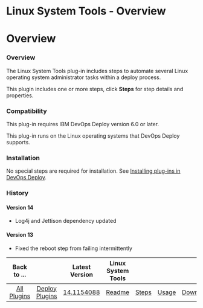 
Linux System Tools - Overview
=============================

# Overview


### Overview



The Linux System Tools plug-in includes steps to automate several Linux operating system administrator tasks within a deploy process.

This plugin includes one or more steps, click **Steps** for step details and properties.

### Compatibility

This plug-in requires IBM DevOps Deploy version 6.0 or later.

This plug-in runs on the Linux operating systems that DevOps Deploy supports.

### Installation

No special steps are required for installation. See [Installing plug-ins in DevOps Deploy](https://community.ibm.com/community/user/wasdevops/blogs/laurel-dickson-bull1/2022/06/13/install-plugins "Installing plug-ins in DevOps Deploy").

### History

#### Version 14

* Log4j and Jettison dependency updated

#### Version 13

* Fixed the reboot step from failing intermittently


|Back to ...||Latest Version|Linux System Tools ||||
| :---: | :---: | :---: | :---: | :---: | :---: | :---: |
|[All Plugins](../../index.md)|[Deploy Plugins](../README.md)|[14.1154088](https://raw.githubusercontent.com/UrbanCode/IBM-UCD-PLUGINS/main/files/LinuxSystemTools/ucd-LinuxSystemTools-14.1154088.zip)|[Readme](README.md)|[Steps](steps.md)|[Usage](usage.md)|[Downloads](downloads.md)|
